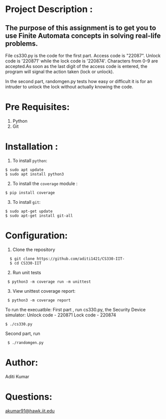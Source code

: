 # Project Description :

## The purpose of this assignment is to get you to use Finite Automata concepts in solving real-life problems.

  File cs330.py is the code for the first part. Access code is "22087". Unlock code is '220871' while the lock code is '220874'. Characters from 0-9 are accepted.As soon as the last digit of the access code is entered, the program will signal the action taken (lock or unlock).

In the second part, randomgen.py tests how easy or difficult it is for an intruder to unlock the lock without actually knowing the code.

# Pre Requisites: 
1. Python
2. Git

# Installation :
1. To install `python`:
```
$ sudo apt update
$ sudo apt install python3
```

2. To install the `coverage` module :
```
$ pip install coverage
```

3. To install `git`:
```
$ sudo apt-get update
$ sudo apt-get install git-all
```

# Configuration: 
1. Clone the repository
```
  $ git clone https://github.com/aditi1421/CS330-IIT-
  $ cd CS330-IIT
```
2. Run unit tests 
```
 $ python3 -m coverage run -m unittest
```
3. View unittest coverage report:
```
 $ python3 -m coverage report
```
To run the execuatble: 
First part , run cs330.py, the Security Device simulator:
Unlock code - 220871
Lock code - 220874
```
$ ./cs330.py
```
Second part, run 
```
 $ ./randomgen.py
```
# Author:
Aditi Kumar 

# Questions:
akumar91@hawk.iit.edu

